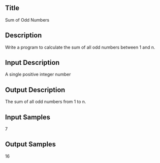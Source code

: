 ## Title
Sum of Odd Numbers

## Description
Write a program to calculate the sum of all odd numbers between 1 and n.


## Input Description
A single positive integer number

## Output Description
The sum of all odd numbers from 1 to n.

## Input Samples
7

## Output Samples
16
